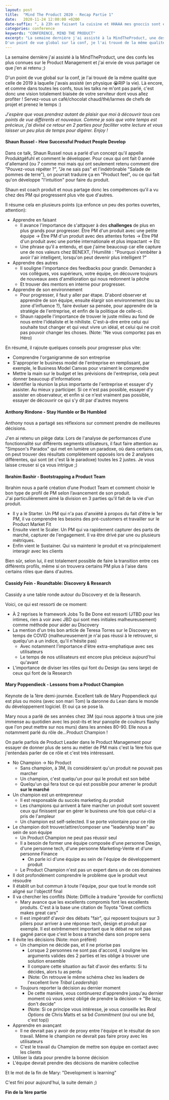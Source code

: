 ```yaml
---
layout: post
title:  "Mind The Product 2020 - Recap Partie 1"
date:   2020-11-24 12:00:00 +0200
date-suffix: ", à 23h en faisant la cuisine et HHAAA mes gnoccis sont en train de cramer"
categories: conference
keywords: "CONFERENCE, MIND THE PRODUCT"
excerpt: "La semaine dernière j'ai assisté à la MindTheProduct, une des confs les plus connus sur le Product Management et j'ai envie de vous partager ce que j'en ai retenu ;)
D'un point de vue global sur la conf, je l'ai trouvé de la même qualité que..."
---
```


La semaine dernière j'ai assisté à la MindTheProduct, une des confs les plus connues sur le Product Management et j'ai envie de vous partager ce que j'en ai retenu ;)  

D'un point de vue global sur la conf, je l'ai trouvé de la même qualité que celle de 2019 à laquelle j'avais assisté (en physique 😭RIP la vie). Là encore, et comme dans toutes les confs, tous les talks ne m'ont pas parlé, c'est donc une vision totalement biaisée de votre serviteur dont vous allez profiter ! Servez-vous un café/chocolat chaud/thé/larmes de chefs de projet et prenez le temps :)  

*J'espère que vous prendrez autant de plaisir que moi à découvrir tous ces points de vue différents et nouveaux. Comme je sais que votre temps est précieux, j'ai divisé ce retour en 2 parties pour faciliter votre lecture et vous laisser un peu plus de temps pour digérer. Enjoy !*  

#### Shaun Russel - How Successful Product People Develop  

Dans ce talk, Shaun Russel nous a parlé d'un concept qu'il appelle Produktgëfuhl et comment le développer. Pour ceux qui ont fait 0 année d'allemand (ou 7 comme moi mais qui ont seulement retenu comment dire "Pouvez-vous répéter ?", "Je ne sais pas" et l'indétrônable "Salade de pommes de terre"), on pourrait traduire ça en "Product feel", ou ce qui fait qu'on développe "l'intuition" pour faire du produit.  

Shaun est coach produit et nous partage donc les compétences qu'il a vu chez des PM qui progressent plus vite que d'autres.  

Il résume cela en plusieurs points (ça enfonce un peu des portes ouvertes, attention):  

- Apprendre en faisant
    - Il avance l'importance de s'attaquer à des **challenges** de plus en plus grands pour progresser. Être PM d'un produit avec une petite équipe → Être PM d'un produit avec des attentes fortes → Être PM d'un produit avec une portée internationale et plus impactant → Etc
    - Une phrase qu'il a entendu, et que j'aime beaucoup car elle capture une de nos valeurs chez BENEXT, l'Humilité : "Pourquoi s'embêter à avoir l'air intelligent, lorsqu'on peut devenir plus intelligent ?"
- Apprendre des autres
    - Il souligne l'importance des feedbacks pour grandir. Demandez à vos collègues, vos supérieurs, votre équipe, on découvre toujours de nouveaux axes d'amélioration qui nous redonnent la pêche
    - Et trouver des mentors en interne pour progresser.
- Apprendre de son environnement
    - Pour progresser, il faut y aller par étape. D'abord observer et apprendre de son équipe, ensuite élargir son environnement (ou sa zone d'influence ?), faire évoluer sa pensée, pour apprendre de la stratégie de l'entreprise, et enfin de la politique de celle-ci.
    - Shaun rappelle l'importance de trouver le juste milieu au fond de nous entre l'idéaliste et le nihiliste. C'est-à-dire entre celui qui souhaite tout changer et qui veut vivre un idéal, et celui qui ne croit pas pouvoir changer les choses. (Note: "Ne vous comportez pas en Héro)

En résumé, il rajoute quelques conseils pour progresser plus vite:  

- Comprendre l'organigramme de son entreprise
- S'approprier le business model de l'entreprise en remplissant, par exemple, le Business Model Canvas pour vraiment le comprendre
- Mettre la main sur le budget et les prévisions de l'entreprise, cela peut donner beaucoup d'informations
- Identifier la réunion la plus importante de l'entreprise et essayer d'y assister. Au mieux y participer. Si ce n'est pas possible, essayer d'y assister en observateur, et enfin si ce n'est vraiment pas possible, essayer de découvrir ce qui s'y dit par d'autres moyens

#### Anthony Rindone - Stay Humble or Be Humbled

Anthony nous a partagé ses réflexions sur comment prendre de meilleures décisions.  

J'en ai retenu un piège data: Lors de l'analyse de performances d'une fonctionnalité sur différents segments utilisateurs, il faut faire attention au "Simpson's Paradox" qui met en lumière un paradoxe, où dans certains cas, on peut trouver des résultats complètement opposés lors de 2 analyses différentes, qui sont (et c'est là le paradoxe) toutes les 2 justes. Je vous laisse creuser si ça vous intrigue ;)  

#### Ibrahim Bashir - Bootstrapping a Product Team

Ibrahim nous a parlé création d’une Product Team et comment choisir le bon type de profil de PM selon l’avancement de son produit.  
J'ai particulièrement aimé la division en 3 parties qu'il fait de la vie d'un produit.  

- Il y a le Starter. Un PM qui n'a pas d'anxiété à propos du fait d'être le 1er PM, il va comprendre les besoins des pré-customers et travailler sur le Product Market Fit
- Ensuite vient le Scaler. Un PM qui va rapidement capturer des parts de marché, capturer de l'engagement. Il va être drivé par une ou plusieurs métriques.
- Enfin vient le Sustainer. Qui va maintenir le produit et va principalement interagir avec les clients

Bien sûr, selon lui, il est totalement possible de faire la transition entre ces différents profils, même si on trouvera certains PM plus à l'aise dans certains rôles que dans d'autres.  

#### Cassidy Fein - Roundtable: Discovery & Research

Cassidy a  une table ronde autour du Discovery et de la Research.  

Voici, ce qui est ressorti de ce moment:  

- À 2 reprises le framework Jobs To Be Done est ressorti (JTBD pour les intimes, rien à voir avec JBD qui sont mes initiales malheureusement) comme méthode pour aider au Discovery
- La mention d'un très bon article de Teresa Torres sur le Discovery en temps de COVID (malheureusement je n'ai pas réussi à le retrouver, si quelqu'un a un indice, qu'il n'hésite pas)
    - Avec notamment l'importance d'être extra-emphatique avec ses utilisateurs
    - Le temps de nos utilisateurs est encore plus précieux aujourd'hui qu'avant
- L'importance de diviser les rôles qui font du Design (au sens large) de ceux qui font de la Research

#### Mary Poppendieck - Lessons from a Product Champion

Keynote de la 1ère demi-journée. Excellent talk de Mary Poppendieck qui est plus ou moins (avec son mari Tom) la daronne du Lean dans le monde du développement logiciel. Et oui ça se pose là.  

Mary nous a parlé de ses années chez 3M (qui nous apporte à tous une joie immense au quotidien avec les post-its et leur panoplie de couleurs flashy que l'on peut mettre sur nos murs) dans les années 80-90. Elle nous a notamment parlé du rôle de...Product Champion !  

On parle parfois de Product Leader dans le Product Management pour essayer de donner plus de sens au métier de PM mais c'est la 1ère fois que j'entendais parler de ce rôle et c'est très intéressant.  

- No Champion → No Product
    - Sans champion, à 3M, ils considéraient qu'un produit ne pouvait pas marcher
    - Un champion, c'est quelqu'un pour qui le produit est son bébé
    - Quelqu'un qui fera tout ce qui est possible pour amener le produit **sur le marché**
- Un champion est un entrepreneur
    - Il est responsable du succès marketing du produit
    - Les champions qui arrivent à faire marcher un produit sont souvent ceux qui finissent par en gérer le business une fois que celui-ci a pris de l'ampleur
    - Un champion est self-selected. Il se porte volontaire pour ce rôle
- Le champion doit trouver/attirer/composer une "leadership team" au sein de son équipe
    - Un Product Champion ne peut pas réussir seul
    - Il a besoin de former une équipe composée d'une personne Design, d'une personne tech, d'une personne Marketing-Vente et d'une personne Finance
        - On parle ici d'une équipe au sein de l'équipe de développement produit
    - Le Product Champion n'est pas un expert dans un de ces domaines
- Il doit profondément comprendre le problème que le produit veut résoudre
- Il établit un but commun à toute l'équipe, pour que tout le monde soit aligné sur l'objectif final
- Il va chercher les conflits (Note: Difficile à traduire "provide for conflicts)
    - Mary avance que les excellents compromis font les excellents produits. C'est à la base une citation de Toyota "Great conflicts makes great cars"
    - Il est impératif d'avoir des débats "fair", qui reposent toujours sur 3 piliers pour arriver à une réponse: tech, design et produit par exemple. Il est extrêmement important que le débat ne soit pas gagné parce que c'est le boss a tranché dans son propre sens
- Il évite les décisions (Note: mon préféré)
    - Un champion ne décide pas, et il ne priorise pas
        - Lorsque 2 personnes ne sont pas d'accord, il souligne les arguments valides des 2 parties et les oblige à trouver une solution ensemble
        - Il compare cette situation au fait d'avoir des enfants: Si tu décides, alors tu as perdu
        - (Note: On retrouve le même schéma chez les leaders de l'excellent livre *Tribal Leadership*)
    - Toujours reporter la décision au dernier moment
        - De cette manière, vous continuerez d'apprendre jusqu'au dernier moment où vous serez obligé de prendre la décision -> "Be lazy, don't decide"
        - (Note: Si ce principe vous intéresse, je vous conseille les *Real Options* de Chris Matts et sa bd *Commitment* (oui oui une bd, c'est top))
- Apprendre en avançant
    - Il ne devrait pas y avoir de proxy entre l'équipe et le résultat de son travail. Même le champion ne devrait pas faire proxy avec les utilisateurs
    - C'est le travail du Champion de mettre son équipe en contact avec les clients
- Utiliser la data pour prendre la bonne décision
- L'équipe devrait prendre des décisions de manière collective  

Et le mot de la fin de Mary: "Development is learning"

C'est fini pour aujourd'hui, la suite demain ;)

**Fin de la 1ère partie**  

